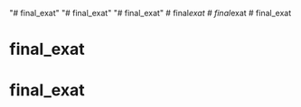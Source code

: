 "# final_exat" 
"# final_exat" 
"# final_exat" 
#   f i n a l _ e x a t  
 #   f i n a l _ e x a t  
 # final_exat
# final_exat
# final_exat
